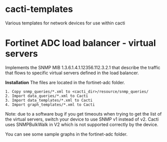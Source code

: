 # cacti-templates
Various templates for network devices for use within cacti

# Fortinet ADC load balancer - virtual servers #
Implements the SNMP MIB 1.3.6.1.4.1.12356.112.3.2.1 that describe the traffic that flows to specific virtual servers defined in the load balancer.

**Installation**
The files are located in the fortinet-adc folder.
```
1. Copy snmp_queries/*.xml to <cacti_dir>/resource/snmp_queries/
2. Import data_queries/*.xml to Cacti
3. Import data_templates/*.xml to Cacti
4. Import graph_templates/*.xml to Cacti
```

Note: due to a software bug if you get timeouts when trying to get the list of the virtual servers, switch your device to use SNMP v1 instead of v2. Cacti uses SNMPBulkWalk in V2 which is not supported correctly by the device.

You can see some sample graphs in the fortinet-adc folder.

